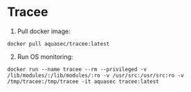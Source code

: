 # Tracee

1. Pull docker image:

``` docker pull aquasec/tracee:latest ``` 

2. Run OS monitoring:

``` docker run --name tracee --rm --privileged -v /lib/modules/:/lib/modules/:ro -v /usr/src:/usr/src:ro -v /tmp/tracee:/tmp/tracee -it aquasec tracee:latest ```
